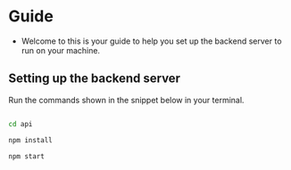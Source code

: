 # Guide 
- Welcome to this is your guide to help you set up the backend server to run on your machine. 

## Setting up the backend server

Run the commands shown in the snippet below in your terminal. 

```bash 

cd api

npm install 

npm start 

```

